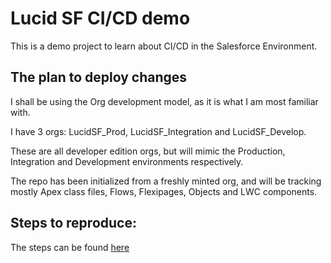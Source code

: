 # Lucid SF CI/CD demo

This is a demo project to learn about CI/CD in the Salesforce Environment. 

## The plan to deploy changes

I shall be using the Org development model, as it is what I am most familiar with.

I have 3 orgs: LucidSF_Prod, LucidSF_Integration and LucidSF_Develop.

These are all developer edition orgs, but will mimic the Production, Integration and Development environments respectively.

The repo has been initialized from a freshly minted org, and will be tracking mostly Apex class files, Flows, Flexipages, Objects and LWC components.

## Steps to reproduce:

The steps can be found [here](./STEPS.md)

